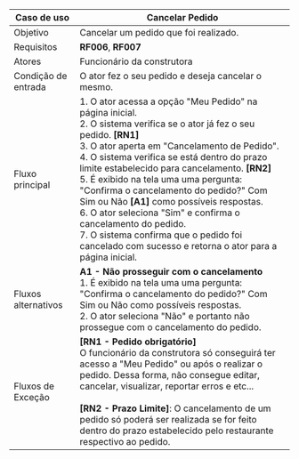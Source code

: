 | Caso de uso         | Cancelar Pedido                                                                                                                                                                                                                                                                                                                                                                                                                                                                                                                                                                                   |
| ------------------- | ------------------------------------------------------------------------------------------------------------------------------------------------------------------------------------------------------------------------------------------------------------------------------------------------------------------------------------------------------------------------------------------------------------------------------------------------------------------------------------------------------------------------------------------------------------------------------------------------- |
| Objetivo            | Cancelar um pedido que foi realizado.                                                                                                                                                                                                                                                                                                                                                                                                                                                                                                                                                             |
| Requisitos          | **RF006**, **RF007**                                                                                                                                                                                                                                                                                                                                                                                                                                                                                                                                                                              |
| Atores              | Funcionário da construtora                                                                                                                                                                                                                                                                                                                                                                                                                                                                                                                                                                        |
| Condição de entrada | O ator fez o seu pedido e deseja cancelar o mesmo.                                                                                                                                                                                                                                                                                                                                                                                                                                                                                                                                                |
| Fluxo principal     | 1. O ator acessa a opção "Meu Pedido" na página inicial.<br> 2. O sistema verifica se o ator já fez o seu pedido. **[RN1]** <br>3. O ator aperta em "Cancelamento de Pedido". <br>  4. O sistema verifica se está dentro do prazo limite estabelecido para cancelamento. **[RN2]** <br>5. É exibido na tela uma uma pergunta: "Confirma o cancelamento do pedido?" Com Sim ou Não **[A1]** como possíveis respostas.<br> 6. O ator seleciona "Sim" e confirma o cancelamento do pedido. <br> 7. O sistema confirma que o pedido foi cancelado com sucesso e retorna o ator para a página inicial. |
| Fluxos alternativos | **A1 - Não prosseguir com o cancelamento** <br> 1. É exibido na tela uma uma pergunta: "Confirma o cancelamento do pedido?" Com Sim ou Não como possíveis respostas. <br>2.  O ator seleciona "Não" e portanto não prossegue com o cancelamento do pedido.<br>                                                                                                                                                                                                                                                                                                                                    |
| Fluxos de Exceção   | **[RN1 - Pedido obrigatório]** <br> O funcionário da construtora só conseguirá ter acesso a "Meu Pedido" ou após o realizar o pedido. Dessa forma, não consegue editar, cancelar, visualizar, reportar erros e etc... <br> <br> **[RN2 - Prazo Limite]**: O cancelamento de um pedido só poderá ser realizada se for feito dentro do prazo estabelecido pelo restaurante respectivo ao pedido.                                                                                                                                                                                                                                                                                                                          |
